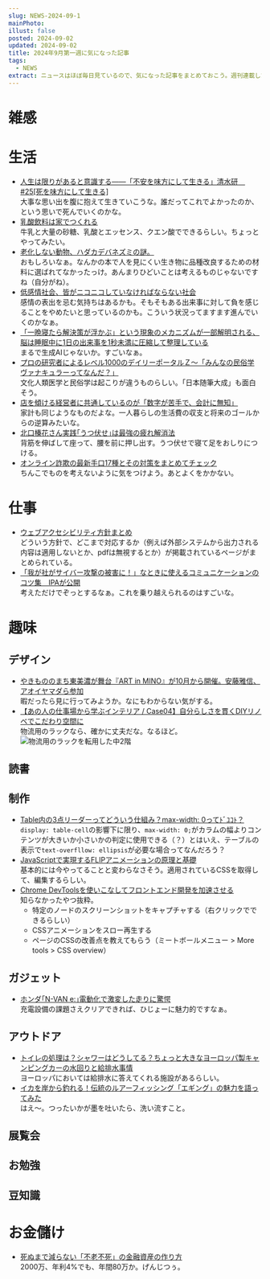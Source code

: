 ```yaml
---
slug: NEWS-2024-09-1
mainPhoto: 
illust: false
posted: 2024-09-02
updated: 2024-09-02
title: 2024年9月第一週に気になった記事
tags:
  - NEWS
extract: ニュースはほぼ毎日見ているので、気になった記事をまとめておこう。週刊連載したい。
---
```


# 雑感

# 生活

- [人生は限りがあると意識する――「不安を味方にして生きる」清水研　#25[死を味方にして生きる]](https://nhkbook-hiraku.com/n/nb8206caef113)  
  大事な思い出を腹に抱えて生きていこうな。誰だってこれでよかったのか、という思いで死んでいくのかな。
- [乳酸飲料は家でつくれる](https://dailyportalz.jp/kiji/homemade-sour-milk-beverage/page/2)  
  牛乳と大量の砂糖、乳酸とエッセンス、クエン酸でできるらしい。ちょっとやってみたい。
- [老化しない動物、ハダカデバネズミの謎。](https://www.1101.com/n/s/oitoshi_nakedmolerat/index.html)  
  おもしろいなぁ。なんかの本で人を見にくい生き物に品種改良するための材料に選ばれてなかったっけ。あんまりひどいことは考えるものじゃないですね（自分がね）。
- [低感情社会、皆がニコニコしていなければならない社会](https://p-shirokuma.hatenadiary.com/entry/20240903/1725360174)  
  感情の表出を忌む気持ちはあるかも。そもそもある出来事に対して負を感じることをやめたいと思っているのかも。こういう状況ってますます進んでいくのかなぁ。
- [「一晩寝たら解決策が浮かぶ」という現象のメカニズムが一部解明される、脳は睡眠中に1日の出来事を1秒未満に圧縮して整理している](https://gigazine.net/news/20240903-sleep-brain-process/)  
  まるで生成AIじゃないか。すごいなぁ。
- [プロの研究者によるレベル1000のデイリーポータルＺ～「みんなの民俗学 ヴァナキュラーってなんだ？」](https://dailyportalz.jp/kiji/book-review-kodai01)  
  文化人類医学と民俗学は起こりが違うものらしい。「日本随筆大成」も面白そう。
- [店を傾ける経営者に共通しているのが「数字が苦手で、会計に無知」](https://blog.tinect.jp/?p=87542)  
  家計も同じようなものだよな。一人暮らしの生活費の収支と将来のゴールからの逆算みたいな。
- [北口榛花さん実践｢うつ伏せ｣は最強の疲れ解消法](https://toyokeizai.net/articles/-/822432?page=5)  
  背筋を伸ばして座って、腰を前に押し出す。うつ伏せで寝て足をおしりにつける。
- [オンライン詐欺の最新手口17種とその対策をまとめてチェック](https://internet.watch.impress.co.jp/docs/column/dlis/1621274.html)  
  ちんこでものを考えないように気をつけよう。あとよくをかかない。
# 仕事

- [ウェブアクセシビリティ方針まとめ](https://masizime.com/accessibility-summary/)  
  どういう方針で、どこまで対応するか（例えば外部システムから出力される内容は適用しないとか、pdfは無視するとか）が掲載されているページがまとめられている。
- [「我が社がサイバー攻撃の被害に！」なときに使えるコミュニケーションのコツ集　IPAが公開](https://www.itmedia.co.jp/news/articles/2409/03/news154.html)  
  考えただけでぞっとするなぁ。これを乗り越えられるのはすごいな。

# 趣味

## デザイン

- [やきもののまち東美濃が舞台『ART in MINO』が10月から開催。安藤雅信、アオイヤマダら参加](https://www.cinra.net/article/202409-whn-artinmino_edteam)  
  暇だったら見に行ってみようか。なにもわからない気がする。
- [【あの人の仕事場から学ぶインテリア / Case04】自分らしさを貫くDIYリノベでこだわり空間に](https://casabrutus.com/categories/design/414393)  
    物流用のラックなら、確かに丈夫だな。なるほど。  
      ![物流用のラックを転用した中2階](images/news/2024-09-02-NEWS/01.png)

## 読書

## 制作

- [Table内の3点リーダーってどういう仕組み？max-width: 0ってﾄﾞﾕｺﾄ？](https://qiita.com/kd_rn/items/d66519d4a0c99f846ef0)  
  `display: table-cell`の影響下に限り、`max-width: 0;`がカラムの幅よりコンテンツが大きいか小さいかの判定に使用できる（？）とはいえ、テーブルの表示で`text-overfllow: ellipsis`が必要な場合ってなんだろう？
- [JavaScriptで実現するFLIPアニメーションの原理と基礎](https://ics.media/entry/240902/)  
  基本的には今やってることと変わらなさそう。適用されているCSSを取得して、編集するらしい。
- [Chrome DevToolsを使いこなしてフロントエンド開発を加速させる](https://zenn.dev/praha/articles/1b5097407ee6b4)  
    知らなかったやつ抜粋。
    - 特定のノードのスクリーンショットをキャプチャする（右クリックでできるらしい）
    - CSSアニメーションをスロー再生する
    - ページのCSSの改善点を教えてもらう（ミートボールメニュー > More tools > CSS overview）
## ガジェット

- [ホンダ｢N-VAN e:｣電動化で激変した走りに驚愕](https://toyokeizai.net/articles/-/821067?page=7)  
  充電設備の課題さえクリアできれば、ひじょーに魅力的ですなぁ。
## アウトドア

- [トイレの処理は？シャワーはどうしてる？ちょっと大きなヨーロッパ製キャンピングカーの水回りと給排水事情](https://www.bepal.net/archives/462224)  
  ヨーロッパにおいては給排水に答えてくれる施設があるらしい。
- [イカを岸から釣れる！伝統のルアーフィッシング「エギング」の魅力を語ってみた](https://www.bepal.net/archives/457927)  
  はえ〜。つったいかが墨を吐いたら、洗い流すこと。
## 展覧会

## お勉強

## 豆知識

# お金儲け

- [死ぬまで減らない「不老不死」の金融資産の作り方](https://www.nikkei.com/article/DGXZQOUB269A00W4A820C2000000/?n_cid=SNSTW005)  
  2000万、年利4%でも、年間80万か。げんじつぅ。